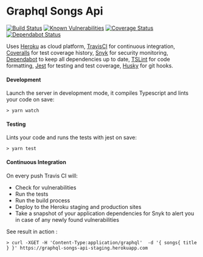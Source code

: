 
# Graphql Songs Api

[![Build Status](https://travis-ci.org/bstenm/graphql-songs-api.svg?branch=master)](https://travis-ci.org/bstenm/graphql-songs-api) [![Known Vulnerabilities](https://snyk.io/test/github/bstenm/graphql-songs-api/badge.svg?targetFile=package.json)](https://snyk.io/test/github/bstenm/graphql-songs-api?targetFile=package.json) [![Coverage Status](https://coveralls.io/repos/github/bstenm/graphql-songs-api/badge.svg?branch=master)](https://coveralls.io/github/bstenm/graphql-songs-api?branch=master) [![Dependabot Status](https://api.dependabot.com/badges/status?host=github&repo=bstenm/graphql-songs-api)](https://dependabot.com)

Uses [Heroku](https://id.heroku.com/login) as cloud platform, [TravisCI](https://travis-ci.org/bstenm/graphql-songs-api) for continuous integration, [Coveralls](https://coveralls.io/github/bstenm/graphql-songs-api) for test coverage history, [Snyk](https://snyk.io) for security monitoring, [Dependabot](https://github.com/marketplace/dependabot) to keep all dependencies up to date, [TSLint](https://github.com/palantir/tslint) for code formatting, [Jest](https://jestjs.io/) for testing and test coverage, [Husky](https://www.npmjs.com/package/husky) for git hooks.

#### Development

Launch the server in development mode, it compiles Typescript and lints your code on save:
```
> yarn watch
```

#### Testing

Lints your code and runs the tests with jest on save:
```
> yarn test
```

#### Continuous Integration

On every push Travis CI will:
- Check for vulnerabilities
- Run the tests
- Run the build process
- Deploy to the Heroku staging and production sites
- Take a snapshot of your application dependencies for Snyk to alert you in case of any newly found vulnerabilities

See result in action :
```
> curl -XGET -H 'Content-Type:application/graphql'  -d '{ songs{ title } }' https://graphql-songs-api-staging.herokuapp.com
```
